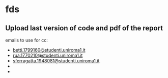 # fds

Upload last version of code and pdf of the report 
---------------------
emails to use for cc:
- betti.1799160@studenti.uniroma1.it
- rua.1770210@studenti.uniroma1.it
- sferragatta.1948081@studenti.uniroma1.it
- 
-
